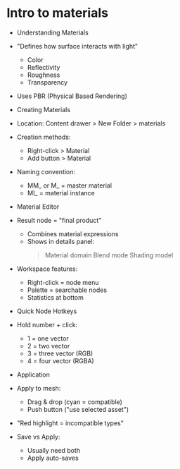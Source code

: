 # Intro to materials
- Understanding Materials
 - "Defines how surface interacts with light"
   * Color
   * Reflectivity 
   * Roughness
   * Transparency
 - Uses PBR (Physical Based Rendering)

- Creating Materials
 - Location: Content drawer > New Folder > materials
 - Creation methods:
   * Right-click > Material 
   * Add button > Material
 - Naming convention:
   * MM_ or M_ = master material
   * MI_ = material instance

- Material Editor
 - Result node = "final product"
   * Combines material expressions
   * Shows in details panel:
     > Material domain
     > Blend mode
     > Shading model
 - Workspace features:
   * Right-click = node menu
   * Palette = searchable nodes
   * Statistics at bottom
 
- Quick Node Hotkeys
 - Hold number + click:
   * 1 = one vector
   * 2 = two vector
   * 3 = three vector (RGB)
   * 4 = four vector (RGBA)

- Application
 - Apply to mesh:
   * Drag & drop (cyan = compatible)
   * Push button ("use selected asset")
 - "Red highlight = incompatible types"
 - Save vs Apply:
   * Usually need both
   * Apply auto-saves